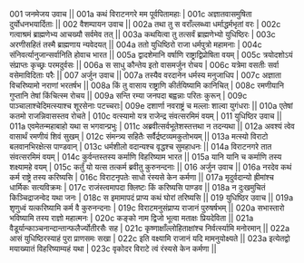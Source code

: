 001  	जनमेजय उवाच ||
001a 	कथं विराटनगरे मम पूर्वपितामहाः |
001c 	अज्ञातवासमुषिता दुर्योधनभयार्दिताः ||
002  	वैशम्पायन उवाच ||
002a 	तथा तु स वराँल्लब्ध्वा धर्माद्धर्मभृतां वरः |
002c 	गत्वाश्रमं ब्राह्मणेभ्य आचख्यौ सर्वमेव तत् ||
003a 	कथयित्वा तु तत्सर्वं ब्राह्मणेभ्यो युधिष्ठिरः |
003c 	अरणीसहितं तस्मै ब्राह्मणाय न्यवेदयत् ||
004a 	ततो युधिष्ठिरो राजा धर्मपुत्रो महामनाः |
004c 	संनिवर्त्यानुजान्सर्वानिति होवाच भारत ||
005a 	द्वादशेमानि वर्षाणि राष्ट्राद्विप्रोषिता वयम् |
005c 	त्रयोदशोऽयं संप्राप्तः कृच्छ्रः परमदुर्वसः ||
006a 	स साधु कौन्तेय इतो वासमर्जुन रोचय |
006c 	यत्रेमा वसतीः सर्वा वसेमाविदिताः परैः ||
007  	अर्जुन उवाच ||
007a 	तस्यैव वरदानेन धर्मस्य मनुजाधिप |
007c 	अज्ञाता विचरिष्यामो नराणां भरतर्षभ ||
008a 	किं तु वासाय राष्ट्राणि कीर्तयिष्यामि कानिचित् |
008c 	रमणीयानि गुप्तानि तेषां किंचित्स्म रोचय ||
009a 	सन्ति रम्या जनपदा बह्वन्नाः परितः कुरून् |
009c 	पाञ्चालाश्चेदिमत्स्याश्च शूरसेनाः पटच्चराः|
009e 	दशार्णा नवराष्ट्रं च मल्लाः शाल्वा युगंधराः ||
010a 	एतेषां कतमो राजन्निवासस्तव रोचते |
010c 	वत्स्यामो यत्र राजेन्द्र संवत्सरमिमं वयम् |
011  	युधिष्ठिर उवाच ||
011a 	एवमेतन्महाबाहो यथा स भगवान्प्रभुः |
011c 	अब्रवीत्सर्वभूतेशस्तत्तथा न तदन्यथा ||
012a 	अवश्यं त्वेव वासार्थं रमणीयं शिवं सुखम् |
012c 	संमन्त्र्य सहितैः सर्वैर्द्रष्टव्यमकुतोभयम् ||
013a 	मत्स्यो विराटो बलवानभिरक्षेत्स पाण्डवान् |
013c 	धर्मशीलो वदान्यश्च वृद्धश्च सुमहाधनः ||
014a 	विराटनगरे तात संवत्सरमिमं वयम् |
014c 	कुर्वन्तस्तस्य कर्माणि विहरिष्याम भारत ||
015a 	यानि यानि च कर्माणि तस्य शक्ष्यामहे वयम् |
015c 	कर्तुं यो यत्स तत्कर्म ब्रवीतु कुरुनन्दनाः ||
016  	अर्जुन उवाच ||
016a 	नरदेव कथं कर्म राष्ट्रे तस्य करिष्यसि |
016c 	विराटनृपतेः साधो रंस्यसे केन कर्मणा ||
017a 	मृदुर्वदान्यो ह्रीमांश्च धार्मिकः सत्यविक्रमः |
017c 	राजंस्त्वमापदा क्लिष्टः किं करिष्यसि पाण्डव ||
018a 	न दुःखमुचितं किञ्चिद्राजन्वेद यथा जनः |
018c 	स इमामापदं प्राप्य कथं घोरां तरिष्यसि ||
019  	युधिष्ठिर उवाच ||
019a 	शृणुध्वं यत्करिष्यामि कर्म वै कुरुनन्दनाः |
019c 	विराटमनुसंप्राप्य राजानं पुरुषर्षभम् ||
020a 	सभास्तारो भविष्यामि तस्य राज्ञो महात्मनः |
020c 	कङ्को नाम द्विजो भूत्वा मताक्षः प्रियदेविता ||
021a 	वैडूर्यान्काञ्चनान्दान्तान्फलैर्ज्योतीरसैः सह |
021c 	कृष्णाक्षाँल्लोहिताक्षांश्च निर्वर्त्स्यामि मनोरमान् ||
022a 	आसं युधिष्ठिरस्याहं पुरा प्राणसमः सखा |
022c 	इति वक्ष्यामि राजानं यदि मामनुयोक्ष्यते ||
023a 	इत्येतद्वो मयाख्यातं विहरिष्याम्यहं यथा |
023c 	वृकोदर विराटे त्वं रंस्यसे केन कर्मणा ||
